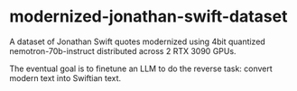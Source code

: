 # modernized-jonathan-swift-dataset

A dataset of Jonathan Swift quotes modernized using 4bit quantized nemotron-70b-instruct distributed across 2 RTX 3090 GPUs.

The eventual goal is to finetune an LLM to do the reverse task: convert modern text into Swiftian text.